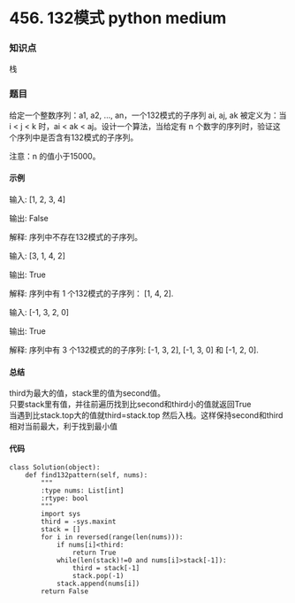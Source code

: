 # 456. 132模式 python medium

### 知识点

栈

### 题目

给定一个整数序列：a1, a2, ..., an，一个132模式的子序列 ai, aj, ak 被定义为：当 i < j < k 时，ai < ak < aj。设计一个算法，当给定有 n 个数字的序列时，验证这个序列中是否含有132模式的子序列。

注意：n 的值小于15000。

#### 示例 

输入: [1, 2, 3, 4]

输出: False

解释: 序列中不存在132模式的子序列。

输入: [3, 1, 4, 2]

输出: True

解释: 序列中有 1 个132模式的子序列： [1, 4, 2].

输入: [-1, 3, 2, 0]

输出: True

解释: 序列中有 3 个132模式的的子序列: [-1, 3, 2], [-1, 3, 0] 和 [-1, 2, 0].

#### 总结
third为最大的值，stack里的值为second值。  
只要stack里有值，并往前遍历找到比second和third小的值就返回True  
当遇到比stack.top大的值就third=stack.top 然后入栈。这样保持second和third相对当前最大，利于找到最小值

#### 代码
```
class Solution(object):
    def find132pattern(self, nums):
        """
        :type nums: List[int]
        :rtype: bool
        """
        import sys
        third = -sys.maxint
        stack = []
        for i in reversed(range(len(nums))):
            if nums[i]<third:
                return True
            while(len(stack)!=0 and nums[i]>stack[-1]):
                third = stack[-1]
                stack.pop(-1)
            stack.append(nums[i])
        return False
```
